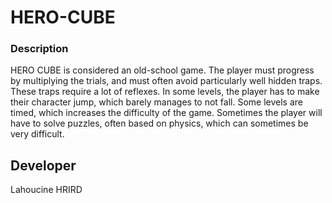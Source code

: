 # HERO-CUBE

### Description
HERO CUBE is considered an old-school game. The player must progress by multiplying the trials, and must often avoid particularly well hidden traps. These traps require a lot of reflexes. In some levels, the player has to make their character jump, which barely manages to not fall. Some levels are timed, which increases the difficulty of the game. Sometimes the player will have to solve puzzles, often based on physics, which can sometimes be very difficult.

## Developer
Lahoucine HRIRD
